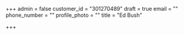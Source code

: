 +++
admin = false
customer_id = "301270489"
draft = true
email = ""
phone_number = ""
profile_photo = ""
title = "Ed Bush"

+++
